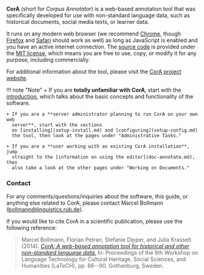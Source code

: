 **CorA** (short for *Corpus Annotator*) is a web-based annotation tool that was
specifically developed for use with non-standard language data, such as
historical documents, social media texts, or learner data.

It runs on any modern web browser (we recommend [Chrome][], though [Firefox][]
and [Safari][] should work as well) as long as JavaScript is enabled and you
have an active internet connection.  The
[source code](https://github.com/comphist/cora/) is provided under the
[MIT license](https://opensource.org/licenses/MIT), which means you are free to
use, copy, or modify it for any purpose, including commercially.

For additional information about the tool, please visit the
[CorA project website](http://www.linguistics.rub.de/comphist/resources/cora/).

!!! note "Note"
    + If you are **totally unfamiliar with CorA**, start with
      the [introduction](intro.md), which talks about the basic concepts
      and functionality of the software.

    + If you are a **server administrator planning to run CorA on your own web
      server**, start with the sections
      on [installing](setup-install.md) and [configuring](setup-config.md)
      the tool, then look at the pages under "Administrative Tasks."

    + If you are a **user working with an existing CorA installation**, jump
      straight to the [information on using the editor](doc-annotate.md), then
      also take a look at the other pages under "Working on Documents."


### Contact

For any comments/questions/inquiries about the software, this guide, or anything
else related to CorA, please contact Marcel Bollmann
([bollmann@linguistics.rub.de](mailto:bollmann@linguistics.rub.de)).

If you would like to cite CorA in a scientific publication, please use the
following reference:

> Marcel Bollmann, Florian Petran, Stefanie Dipper, and Julia Krasselt
> (2014). [*CorA: A web-based annotation tool for historical and other non-standard language data.*](http://aclweb.org/anthology//W/W14/W14-0612.pdf)
> In: Proceedings of the 8th Workshop on Language Technology for Cultural
> Heritage, Social Sciences, and Humanities (LaTeCH), pp. 86--90.  Gothenburg,
> Sweden.

[chrome]: http://www.google.com/chrome/
[firefox]: http://www.mozilla.org/firefox/
[safari]: http://www.apple.com/safari/
